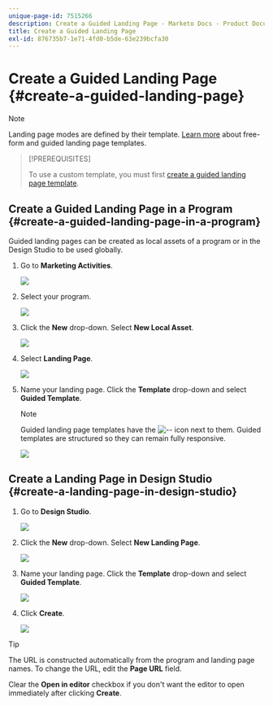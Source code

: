```yaml
---
unique-page-id: 7515266
description: Create a Guided Landing Page - Marketo Docs - Product Documentation
title: Create a Guided Landing Page
exl-id: 876735b7-1e71-4fd0-b5de-63e239bcfa30
---
```

# Create a Guided Landing Page {#create-a-guided-landing-page}

>[!NOTE]
>
>Landing page modes are defined by their template. [Learn more](/help/marketo/product-docs/demand-generation/landing-pages/understanding-landing-pages/understanding-free-form-vs-guided-landing-pages.md) about free-form and guided landing page templates.

>[!PREREQUISITES]
>
>To use a custom template, you must first [create a guided landing page template](/help/marketo/product-docs/demand-generation/landing-pages/landing-page-templates/create-a-guided-landing-page-template.md).

## Create a Guided Landing Page in a Program {#create-a-guided-landing-page-in-a-program}

Guided landing pages can be created as local assets of a program or in the Design Studio to be used globally.

1. Go to **Marketing Activities**.

   ![](assets/one-1.png)

1. Select your program.

   ![](assets/image2015-5-26-9-3a24-3a2.png)

1. Click the **New** drop-down. Select **New Local Asset**.

   ![](assets/image2015-5-26-9-3a25-3a36.png)

1. Select **Landing Page**.

   ![](assets/four.png)

1. Name your landing page. Click the **Template** drop-down and select **Guided Template**.

   >[!NOTE]
   >
   >Guided landing page templates have the ![--](assets/image2015-5-26-9-3a26-3a51.png) icon next to them. Guided templates are structured so they can remain fully responsive.

   ![](assets/image2015-5-24-15-3a47-3a56.png)

## Create a Landing Page in Design Studio {#create-a-landing-page-in-design-studio}

1. Go to **Design Studio**.

   ![](assets/six.png)

1. Click the **New** drop-down. Select **New Landing Page**.

   ![](assets/seven.png)

1. Name your landing page. Click the **Template** drop-down and select **Guided Template**.

   ![](assets/image2015-5-26-9-3a27-3a34.png)

1. Click **Create**.

   ![](assets/image2015-5-26-9-3a28-3a8.png)

>[!TIP]
>
>The URL is constructed automatically from the program and landing page names. To change the URL, edit the **Page URL** field.
>
>Clear the **Open in editor** checkbox if you don't want the editor to open immediately after clicking **Create**.
